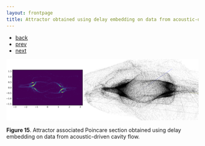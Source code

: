```yaml
---
layout: frontpage
title: Attractor obtained using delay embedding on data from acoustic-driven cavity flow
---
```


<div class="navbar">
  <div class="navbar-inner">
      <ul class="nav">
        <li><a href="../../index.html">back</a></li>
          <li><a href="iplotCorr.html">prev</a></li>
          <li><a href="samplemixups_fig7.html">next</a></li>
      </ul>
  </div>
</div>


![Attractor and associated Poincare section](../../assets/pics/poinc_attract_2_3p_pos1_u.png)

**Figure 15**.
Attractor associated Poincare section obtained using delay embedding on data from acoustic-driven cavity flow.
